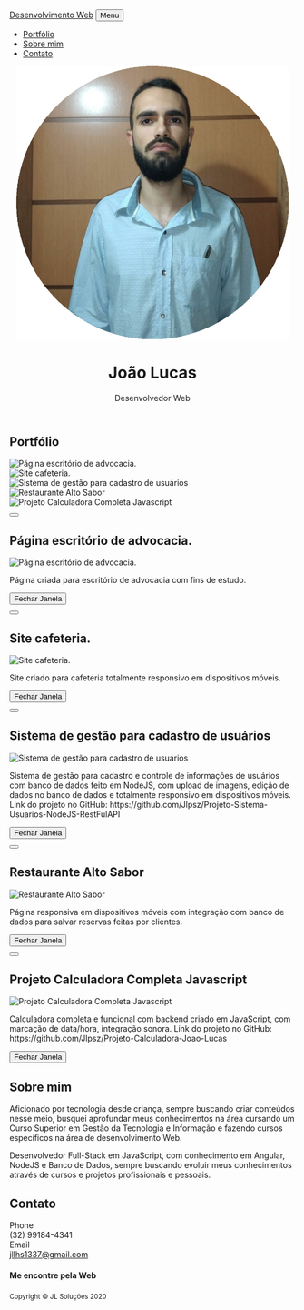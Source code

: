 <!DOCTYPE html>
<html lang="en">
    <head>
        <meta charset="utf-8">
        <meta name="viewport" content="width=device-width, initial-scale=1, shrink-to-fit=no">
        <meta name="description" content="">
        <meta name="author" content="">
        <title>Portfólio João Lucas</title>
        <!-- Font Awesome icons (free version)-->
        <script src="https://cdnjs.cloudflare.com/ajax/libs/font-awesome/5.13.0/js/all.min.js" crossorigin="anonymous"></script>
        <!-- Core theme CSS (includes Bootstrap)-->
        <link href="css/styles.css" rel="stylesheet">
        <!-- Fonts CSS-->
        <link rel="stylesheet" href="css/heading.css">
        <link rel="stylesheet" href="css/body.css">
    </head>
    <body id="page-top">
        <nav class="navbar navbar-expand-lg bg-secondary fixed-top" id="mainNav">
            <div class="container"><a class="navbar-brand js-scroll-trigger" href="#page-top">Desenvolvimento Web</a>
                <button class="navbar-toggler navbar-toggler-right font-weight-bold bg-primary text-white rounded" type="button" data-toggle="collapse" data-target="#navbarResponsive" aria-controls="navbarResponsive" aria-expanded="false" aria-label="Toggle navigation">Menu <i class="fas fa-bars"></i></button>
                <div class="collapse navbar-collapse" id="navbarResponsive">
                    <ul class="navbar-nav ml-auto">
                        <li class="nav-item mx-0 mx-lg-1"><a class="nav-link py-3 px-0 px-lg-3 rounded js-scroll-trigger" href="#portfolio">Portfólio</a>
                        </li>
                        <li class="nav-item mx-0 mx-lg-1"><a class="nav-link py-3 px-0 px-lg-3 rounded js-scroll-trigger" href="#about">Sobre mim</a>
                        </li>
                        <li class="nav-item mx-0 mx-lg-1"><a class="nav-link py-3 px-0 px-lg-3 rounded js-scroll-trigger" href="#contact">Contato</a>
                        </li>
                    </ul>
                </div>
            </div>
        </nav>
        <header class="masthead bg-primary text-white text-center">
            <div class="container d-flex align-items-center flex-column">
                <!-- Masthead Avatar Image--><img class="masthead-avatar mb-5" src="assets/img/download.png" alt="">
                <!-- Masthead Heading-->
                <h1 class="masthead-heading mb-0">João Lucas</h1>
                <!-- Icon Divider-->
                <div class="divider-custom divider-light">
                    <div class="divider-custom-line"></div>
                    <div class="divider-custom-icon"><i class="fas fa-star"></i></div>
                    <div class="divider-custom-line"></div>
                </div>
                <!-- Masthead Subheading-->
                <p class="pre-wrap masthead-subheading font-weight-light mb-0">Desenvolvedor Web</p>
            </div>
        </header>
        <section class="page-section portfolio" id="portfolio">
            <div class="container">
                <!-- Portfolio Section Heading-->
                <div class="text-center">
                    <h2 class="page-section-heading text-secondary mb-0 d-inline-block">Portfólio</h2>
                </div>
                <!-- Icon Divider-->
                <div class="divider-custom">
                    <div class="divider-custom-line"></div>
                    <div class="divider-custom-icon"><i class="fas fa-star"></i></div>
                    <div class="divider-custom-line"></div>
                </div>
                <!-- Portfolio Grid Items-->
                <div class="row justify-content-center">
                    <!-- Portfolio Items-->
                    <div class="col-md-6 col-lg-4 mb-5">
                        <div class="portfolio-item mx-auto" data-toggle="modal" data-target="#portfolioModal0">
                            <div class="portfolio-item-caption d-flex align-items-center justify-content-center h-100 w-100">
                                <div class="portfolio-item-caption-content text-center text-white"><i class="fas fa-plus fa-3x"></i></div>
                            </div><img class="img-fluid" src="assets/img/portfolio/Sem título.png" alt="Página escritório de advocacia."/>
                        </div>
                    </div>
                    <div class="col-md-6 col-lg-4 mb-5">
                        <div class="portfolio-item mx-auto" data-toggle="modal" data-target="#portfolioModal1">
                            <div class="portfolio-item-caption d-flex align-items-center justify-content-center h-100 w-100">
                                <div class="portfolio-item-caption-content text-center text-white"><i class="fas fa-plus fa-3x"></i></div>
                            </div><img class="img-fluid" src="assets/img/portfolio/Sem título2.png" alt="Site cafeteria."/>
                        </div>
                    </div>
                    <div class="col-md-6 col-lg-4 mb-5">
                        <div class="portfolio-item mx-auto" data-toggle="modal" data-target="#portfolioModal2">
                            <div class="portfolio-item-caption d-flex align-items-center justify-content-center h-100 w-100">
                                <div class="portfolio-item-caption-content text-center text-white"><i class="fas fa-plus fa-3x"></i></div>
                            </div><img class="img-fluid" src="assets/img/portfolio/Sem título3.png" alt="Sistema de gestão para cadastro de usuários"/>
                        </div>
                    </div>
                    <div class="col-md-6 col-lg-4 mb-5">
                        <div class="portfolio-item mx-auto" data-toggle="modal" data-target="#portfolioModal3">
                            <div class="portfolio-item-caption d-flex align-items-center justify-content-center h-100 w-100">
                                <div class="portfolio-item-caption-content text-center text-white"><i class="fas fa-plus fa-3x"></i></div>
                            </div><img class="img-fluid" src="assets/img/portfolio/Sem título4.png" alt="Restaurante Alto Sabor"/>
                        </div>
                    </div>
                    <div class="col-md-6 col-lg-4 mb-5">
                        <div class="portfolio-item mx-auto" data-toggle="modal" data-target="#portfolioModal4">
                            <div class="portfolio-item-caption d-flex align-items-center justify-content-center h-100 w-100">
                                <div class="portfolio-item-caption-content text-center text-white"><i class="fas fa-plus fa-3x"></i></div>
                            </div><img class="img-fluid" src="assets/img/portfolio/Sem título5.png" alt="Projeto Calculadora Completa Javascript"/>
                        </div>
                    </div>
                </div>
            </div>
        </section>
        <!-- Portfolio Modal-->
        <div class="portfolio-modal modal fade" id="portfolioModal0" tabindex="-1" role="dialog" aria-labelledby="#portfolioModal0Label" aria-hidden="true">
            <div class="modal-dialog modal-xl" role="document">
                <div class="modal-content">
                    <button class="close" type="button" data-dismiss="modal" aria-label="Close"><span aria-hidden="true"><i class="fas fa-times"></i></span></button>
                    <div class="modal-body text-center">
                        <div class="container">
                            <div class="row justify-content-center">
                                <div class="col-lg-8">
                                    <!-- Portfolio Modal - Title-->
                                    <h2 class="portfolio-modal-title text-secondary mb-0">Página escritório de advocacia.</h2>
                                    <!-- Icon Divider-->
                                    <div class="divider-custom">
                                        <div class="divider-custom-line"></div>
                                        <div class="divider-custom-icon"><i class="fas fa-star"></i></div>
                                        <div class="divider-custom-line"></div>
                                    </div>
                                    <!-- Portfolio Modal - Image--><img class="img-fluid rounded mb-5" src="assets/img/portfolio/Sem título.png" alt="Página escritório de advocacia."/>
                                    <!-- Portfolio Modal - Text-->
                                    <p class="mb-5">Página criada para escritório de advocacia com fins de estudo.</p>
                                    <button class="btn btn-primary" href="#" data-dismiss="modal"><i class="fas fa-times fa-fw"></i>Fechar Janela</button>
                                </div>
                            </div>
                        </div>
                    </div>
                </div>
            </div>
        </div>
        <div class="portfolio-modal modal fade" id="portfolioModal1" tabindex="-1" role="dialog" aria-labelledby="#portfolioModal1Label" aria-hidden="true">
            <div class="modal-dialog modal-xl" role="document">
                <div class="modal-content">
                    <button class="close" type="button" data-dismiss="modal" aria-label="Close"><span aria-hidden="true"><i class="fas fa-times"></i></span></button>
                    <div class="modal-body text-center">
                        <div class="container">
                            <div class="row justify-content-center">
                                <div class="col-lg-8">
                                    <!-- Portfolio Modal - Title-->
                                    <h2 class="portfolio-modal-title text-secondary mb-0">Site cafeteria.</h2>
                                    <!-- Icon Divider-->
                                    <div class="divider-custom">
                                        <div class="divider-custom-line"></div>
                                        <div class="divider-custom-icon"><i class="fas fa-star"></i></div>
                                        <div class="divider-custom-line"></div>
                                    </div>
                                    <!-- Portfolio Modal - Image--><img class="img-fluid rounded mb-5" src="assets/img/portfolio/Sem título2.png" alt="Site cafeteria."/>
                                    <!-- Portfolio Modal - Text-->
                                    <p class="mb-5">Site criado para cafeteria totalmente responsivo em dispositivos móveis.</p>
                                    <button class="btn btn-primary" href="#" data-dismiss="modal"><i class="fas fa-times fa-fw"></i>Fechar Janela </button>
                                </div>
                            </div>
                        </div>
                    </div>
                </div>
            </div>
        </div>
        <div class="portfolio-modal modal fade" id="portfolioModal2" tabindex="-1" role="dialog" aria-labelledby="#portfolioModal2Label" aria-hidden="true">
            <div class="modal-dialog modal-xl" role="document">
                <div class="modal-content">
                    <button class="close" type="button" data-dismiss="modal" aria-label="Close"><span aria-hidden="true"><i class="fas fa-times"></i></span></button>
                    <div class="modal-body text-center">
                        <div class="container">
                            <div class="row justify-content-center">
                                <div class="col-lg-8">
                                    <!-- Portfolio Modal - Title-->
                                    <h2 class="portfolio-modal-title text-secondary mb-0">Sistema de gestão para cadastro de usuários</h2>
                                    <!-- Icon Divider-->
                                    <div class="divider-custom">
                                        <div class="divider-custom-line"></div>
                                        <div class="divider-custom-icon"><i class="fas fa-star"></i></div>
                                        <div class="divider-custom-line"></div>
                                    </div>
                                    <!-- Portfolio Modal - Image--><img class="img-fluid rounded mb-5" src="assets/img/portfolio/Sem título3.png" alt="Sistema de gestão para cadastro de usuários"/>
                                    <!-- Portfolio Modal - Text-->
                                    <p class="mb-5">Sistema de gestão para cadastro e controle de informações de usuários com banco de dados feito em NodeJS, com upload de imagens, edição de dados no banco de dados e totalmente responsivo em dispositivos móveis. Link do projeto no GitHub: https://github.com/Jlpsz/Projeto-Sistema-Usuarios-NodeJS-RestFulAPI</p>
                                    <button class="btn btn-primary" href="#" data-dismiss="modal"><i class="fas fa-times fa-fw"></i>Fechar Janela</button>
                                </div>
                            </div>
                        </div>
                    </div>
                </div>
            </div>
        </div>
        <div class="portfolio-modal modal fade" id="portfolioModal3" tabindex="-1" role="dialog" aria-labelledby="#portfolioModal3Label" aria-hidden="true">
            <div class="modal-dialog modal-xl" role="document">
                <div class="modal-content">
                    <button class="close" type="button" data-dismiss="modal" aria-label="Close"><span aria-hidden="true"><i class="fas fa-times"></i></span></button>
                    <div class="modal-body text-center">
                        <div class="container">
                            <div class="row justify-content-center">
                                <div class="col-lg-8">
                                    <!-- Portfolio Modal - Title-->
                                    <h2 class="portfolio-modal-title text-secondary mb-0">Restaurante Alto Sabor</h2>
                                    <!-- Icon Divider-->
                                    <div class="divider-custom">
                                        <div class="divider-custom-line"></div>
                                        <div class="divider-custom-icon"><i class="fas fa-star"></i></div>
                                        <div class="divider-custom-line"></div>
                                    </div>
                                    <!-- Portfolio Modal - Image--><img class="img-fluid rounded mb-5" src="assets/img/portfolio/Sem título4.png" alt="Restaurante Alto Sabor"/>
                                    <!-- Portfolio Modal - Text-->
                                    <p class="mb-5">Página responsiva em dispositivos móveis com integração com banco de dados para salvar reservas feitas por clientes.</p>
                                    <button class="btn btn-primary" href="#" data-dismiss="modal"><i class="fas fa-times fa-fw"></i>Fechar Janela</button>
                                </div>
                            </div>
                        </div>
                    </div>
                </div>
            </div>
        </div>
        <div class="portfolio-modal modal fade" id="portfolioModal4" tabindex="-1" role="dialog" aria-labelledby="#portfolioModal4Label" aria-hidden="true">
            <div class="modal-dialog modal-xl" role="document">
                <div class="modal-content">
                    <button class="close" type="button" data-dismiss="modal" aria-label="Close"><span aria-hidden="true"><i class="fas fa-times"></i></span></button>
                    <div class="modal-body text-center">
                        <div class="container">
                            <div class="row justify-content-center">
                                <div class="col-lg-8">
                                    <!-- Portfolio Modal - Title-->
                                    <h2 class="portfolio-modal-title text-secondary mb-0">Projeto Calculadora Completa Javascript</h2>
                                    <!-- Icon Divider-->
                                    <div class="divider-custom">
                                        <div class="divider-custom-line"></div>
                                        <div class="divider-custom-icon"><i class="fas fa-star"></i></div>
                                        <div class="divider-custom-line"></div>
                                    </div>
                                    <!-- Portfolio Modal - Image--><img class="img-fluid rounded mb-5" src="assets/img/portfolio/Sem título5.png" alt="Projeto Calculadora Completa Javascript"/>
                                    <!-- Portfolio Modal - Text-->
                                    <p class="mb-5">Calculadora completa e funcional com backend criado em JavaScript, com marcação de data/hora, integração sonora. Link do projeto no GitHub: https://github.com/Jlpsz/Projeto-Calculadora-Joao-Lucas</p>
                                    <button class="btn btn-primary" href="#" data-dismiss="modal"><i class="fas fa-times fa-fw"></i>Fechar Janela</button>
                                </div>
                            </div>
                        </div>
                    </div>
                </div>
            </div>
        </div>
        <section class="page-section bg-primary text-white mb-0" id="about">
            <div class="container">
                <!-- About Section Heading-->
                <div class="text-center">
                    <h2 class="page-section-heading d-inline-block text-white">Sobre mim</h2>
                </div>
                <!-- Icon Divider-->
                <div class="divider-custom divider-light">
                    <div class="divider-custom-line"></div>
                    <div class="divider-custom-icon"><i class="fas fa-star"></i></div>
                    <div class="divider-custom-line"></div>
                </div>
                <!-- About Section Content-->
                <div class="row">
                    <div class="col-lg-4 ml-auto">
                        <p class="pre-wrap lead">Aficionado por tecnologia desde criança, sempre buscando criar conteúdos nesse meio, busquei aprofundar meus conhecimentos na área cursando um Curso Superior em Gestão da Tecnologia e Informação e fazendo cursos específicos na área de desenvolvimento Web.</p>
                    </div>
                    <div class="col-lg-4 mr-auto">
                        <p class="pre-wrap lead">Desenvolvedor Full-Stack em JavaScript, com conhecimento em Angular, NodeJS e Banco de Dados, sempre buscando evoluir meus conhecimentos através de cursos e projetos profissionais e pessoais.</p>
                    </div>
                </div>
            </div>
        </section>
        <section class="page-section" id="contact">
            <div class="container">
                <!-- Contact Section Heading-->
                <div class="text-center">
                    <h2 class="page-section-heading text-secondary d-inline-block mb-0">Contato</h2>
                </div>
                <!-- Icon Divider-->
                <div class="divider-custom">
                    <div class="divider-custom-line"></div>
                    <div class="divider-custom-icon"><i class="fas fa-star"></i></div>
                    <div class="divider-custom-line"></div>
                </div>
                <!-- Contact Section Content-->
                <div class="row justify-content-center">
                    <div class="col-lg-4">
                        <div class="d-flex flex-column align-items-center">
                            <div class="icon-contact mb-3"><i class="fas fa-mobile-alt"></i></div>
                            <div class="text-muted">Phone</div>
                            <div class="lead font-weight-bold">(32) 99184-4341</div>
                        </div>
                    </div>
                    <div class="col-lg-4">
                        <div class="d-flex flex-column align-items-center">
                            <div class="icon-contact mb-3"><i class="far fa-envelope"></i></div>
                            <div class="text-muted">Email</div><a class="lead font-weight-bold" href="mailto:jllhs1337@gmail.com">jllhs1337@gmail.com</a>
                        </div>
                    </div>
                </div>
            </div>
        </section>
        <footer class="footer text-center">
            <div class="container">
                <div class="row">
                    <!-- Footer Location-->
                    <div class="col-lg-4 mb-5 mb-lg-0">
                        <h4 class="mb-4"></h4>
                        <p class="pre-wrap lead mb-0"> </p>
                    </div>
                    <!-- Footer Social Icons-->
                    <div class="col-lg-4 mb-5 mb-lg-0">
                        <h4 class="mb-4">Me encontre pela Web</h4><a class="btn btn-outline-light btn-social mx-1" href="https://www.linkedin.com/in/João Lucas de Paiva Souza"><i class="fab fa-fw fa-linkedin-in"></i></a>
                    </div>
                    <!-- Footer About Text-->
                    <div class="col-lg-4">
                        <h4 class="mb-4"></h4>
                        <p class="pre-wrap lead mb-0"> </p>
                    </div>
                </div>
            </div>
        </footer>
        <!-- Copyright Section-->
        <section class="copyright py-4 text-center text-white">
            <div class="container"><small class="pre-wrap">Copyright © JL Soluções 2020 </small></div>
        </section>
        <!-- Scroll to Top Button (Only visible on small and extra-small screen sizes)-->
        <div class="scroll-to-top d-lg-none position-fixed"><a class="js-scroll-trigger d-block text-center text-white rounded" href="#page-top"><i class="fa fa-chevron-up"></i></a></div>
        <!-- Bootstrap core JS-->
        <script src="https://cdnjs.cloudflare.com/ajax/libs/jquery/3.4.1/jquery.min.js"></script>
        <script src="https://stackpath.bootstrapcdn.com/bootstrap/4.4.1/js/bootstrap.bundle.min.js"></script>
        <!-- Third party plugin JS-->
        <script src="https://cdnjs.cloudflare.com/ajax/libs/jquery-easing/1.4.1/jquery.easing.min.js"></script>
        <!-- Contact form JS-->
        <script src="assets/mail/jqBootstrapValidation.js"></script>
        <script src="assets/mail/contact_me.js"></script>
        <!-- Core theme JS-->
        <script src="js/scripts.js"></script>
    </body>
</html>